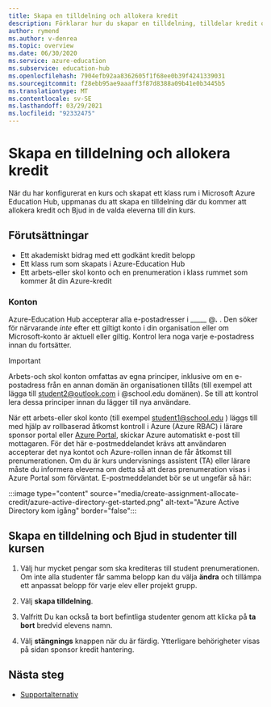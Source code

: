```yaml
---
title: Skapa en tilldelning och allokera kredit
description: Förklarar hur du skapar en tilldelning, tilldelar kredit och bjuder in studenter till en kurs i Azure-Education Hub.
author: rymend
ms.author: v-denrea
ms.topic: overview
ms.date: 06/30/2020
ms.service: azure-education
ms.subservice: education-hub
ms.openlocfilehash: 7904efb92aa8362605f1f68ee0b39f4241339031
ms.sourcegitcommit: f28ebb95ae9aaaff3f87d8388a09b41e0b3445b5
ms.translationtype: MT
ms.contentlocale: sv-SE
ms.lasthandoff: 03/29/2021
ms.locfileid: "92332475"
---
```

# <a name="create-an-assignment-and-allocate-credit"></a>Skapa en tilldelning och allokera kredit

När du har konfigurerat en kurs och skapat ett klass rum i Microsoft Azure Education Hub, uppmanas du att skapa en tilldelning där du kommer att allokera kredit och Bjud in de valda eleverna till din kurs.

## <a name="prerequisites"></a>Förutsättningar

- Ett akademiskt bidrag med ett godkänt kredit belopp
- Ett klass rum som skapats i Azure-Education Hub
- Ett arbets-eller skol konto och en prenumeration i klass rummet som kommer åt din Azure-kredit

### <a name="accounts"></a>Konton

Azure-Education Hub accepterar alla e-postadresser i _____ @___.___ . Den söker för närvarande *inte* efter ett giltigt konto i din organisation eller om Microsoft-konto är aktuell eller giltig. Kontrol lera noga varje e-postadress innan du fortsätter.

> [!IMPORTANT]
> Arbets-och skol konton omfattas av egna principer, inklusive om en e-postadress från en annan domän än organisationen tillåts (till exempel att lägga till student2@outlook.com i @school.edu domänen). Se till att kontrol lera dessa principer innan du lägger till nya användare.

När ett arbets-eller skol konto (till exempel student1@school.edu ) läggs till med hjälp av rollbaserad åtkomst kontroll i Azure (Azure RBAC) i lärare sponsor portal eller [Azure Portal](https://portal.azure.com), skickar Azure automatiskt e-post till mottagaren. För det här e-postmeddelandet krävs att användaren accepterar det nya kontot och Azure-rollen innan de får åtkomst till prenumerationen. Om du är kurs undervisnings assistent (TA) eller lärare måste du informera eleverna om detta så att deras prenumeration visas i Azure Portal som förväntat. E-postmeddelandet bör se ut ungefär så här:

:::image type="content" source="media/create-assignment-allocate-credit/azure-active-directory-get-started.png" alt-text="Azure Active Directory kom igång" border="false":::

## <a name="create-an-assignment-and-invite-students-to-the-course"></a>Skapa en tilldelning och Bjud in studenter till kursen

1. Välj hur mycket pengar som ska krediteras till student prenumerationen. Om inte alla studenter får samma belopp kan du välja **ändra** och tillämpa ett anpassat belopp för varje elev eller projekt grupp.

1. Välj **skapa tilldelning**.
1. Valfritt Du kan också ta bort befintliga studenter genom att klicka på **ta bort** bredvid elevens namn.
1. Välj **stängnings** knappen när du är färdig. Ytterligare behörigheter visas på sidan sponsor kredit hantering.

## <a name="next-steps"></a>Nästa steg

- [Supportalternativ](educator-service-desk.md)
